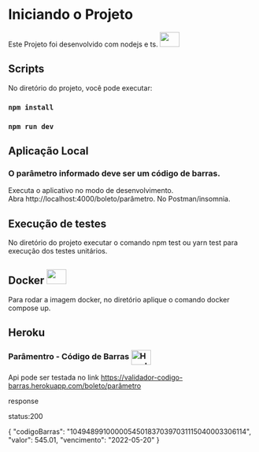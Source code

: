 # Iniciando o Projeto
Este Projeto foi desenvolvido com nodejs e ts. <img height="30" width="40" src="https://cdn.jsdelivr.net/gh/devicons/devicon/icons/nodejs/nodejs-plain.svg" />

## Scripts

No diretório do projeto, você pode executar:

### `npm install`
### `npm run dev`

## Aplicação Local

<h3>O parâmetro informado deve ser um código de barras.</h3>

Executa o aplicativo no modo de desenvolvimento.\
Abra http://localhost:4000/boleto/parâmetro. No Postman/insomnia.

## Execução de testes

No diretório do projeto executar o comando npm test ou yarn test para execução dos testes unitários.

## Docker <img height="30" width="40" src="https://cdn.jsdelivr.net/gh/devicons/devicon/icons/docker/docker-original.svg" />

Para rodar a imagem docker, no diretório aplique o comando docker compose up.

## Heroku

### Parâmentro - Código de Barras <img align="center" alt="Heroku" height="30" width="40" src="https://cdn.jsdelivr.net/gh/devicons/devicon/icons/heroku/heroku-original.svg" />

Api pode ser testada no link https://validador-codigo-barras.herokuapp.com/boleto/parâmetro

response

status:200

{
    "codigoBarras": "10494899100000545018370397031115040003306114",
    "valor": 545.01,
    "vencimento": "2022-05-20"
}


